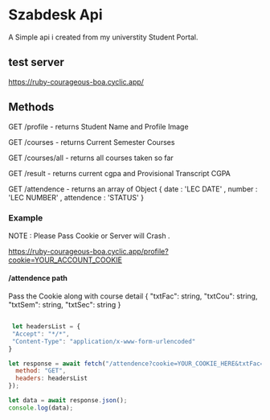 # Szabdesk Api

 A Simple api i created from my universtity Student Portal.

## test server
https://ruby-courageous-boa.cyclic.app/


## Methods

 GET /profile   - returns Student Name and Profile Image

 GET /courses   - returns Current Semester Courses
 
 GET /courses/all  - returns all courses taken so far
 
 GET /result  - returns current cgpa and Provisional Transcript CGPA

 GET /attendence - returns an array of Object { date : 'LEC DATE' , number : 'LEC NUMBER' , attendence : 'STATUS'  }


 ### Example 

  NOTE : Please Pass Cookie or Server will Crash .


 https://ruby-courageous-boa.cyclic.app/profile?cookie=YOUR_ACCOUNT_COOKIE


#### /attendence path
Pass the Cookie along with course detail
{
        "txtFac": string,
        "txtCou": string,
        "txtSem": string,
        "txtSec": string
}


```js

 let headersList = {
 "Accept": "*/*",
 "Content-Type": "application/x-www-form-urlencoded"
}

let response = await fetch("/attendence?cookie=YOUR_COOKIE_HERE&txtFac=AsimRiaz&txtCou=2xxx&txtSem=1xxxx&txtSec=xx", { 
  method: "GET",
  headers: headersList
});

let data = await response.json();
console.log(data);
```
